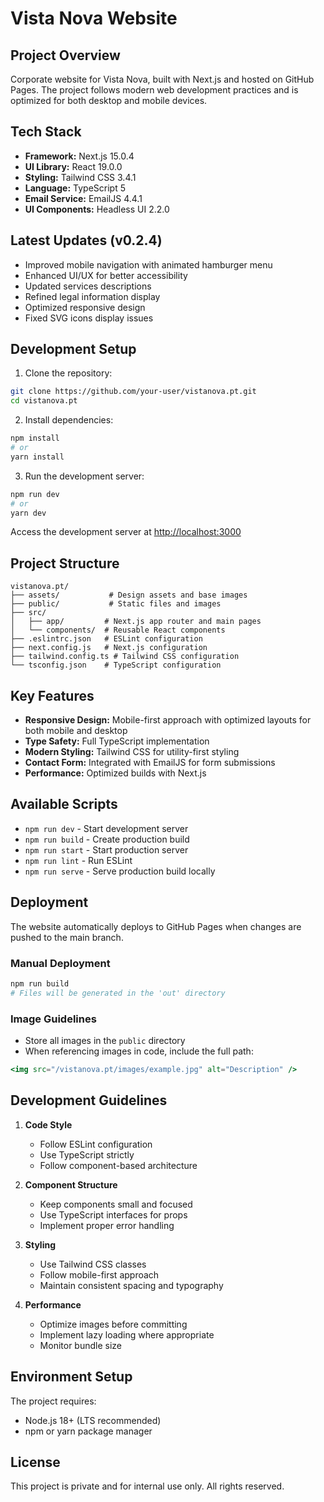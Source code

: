 # Vista Nova Website

## Project Overview
Corporate website for Vista Nova, built with Next.js and hosted on GitHub Pages. The project follows modern web development practices and is optimized for both desktop and mobile devices.

## Tech Stack
- **Framework:** Next.js 15.0.4
- **UI Library:** React 19.0.0
- **Styling:** Tailwind CSS 3.4.1
- **Language:** TypeScript 5
- **Email Service:** EmailJS 4.4.1
- **UI Components:** Headless UI 2.2.0

## Latest Updates (v0.2.4)
- Improved mobile navigation with animated hamburger menu
- Enhanced UI/UX for better accessibility
- Updated services descriptions
- Refined legal information display
- Optimized responsive design
- Fixed SVG icons display issues

## Development Setup

1. Clone the repository:
```bash
git clone https://github.com/your-user/vistanova.pt.git
cd vistanova.pt
```

2. Install dependencies:
```bash
npm install
# or
yarn install
```

3. Run the development server:
```bash
npm run dev
# or
yarn dev
```

Access the development server at [http://localhost:3000](http://localhost:3000)

## Project Structure

```
vistanova.pt/
├── assets/           # Design assets and base images
├── public/           # Static files and images
├── src/
│   ├── app/         # Next.js app router and main pages
│   └── components/  # Reusable React components
├── .eslintrc.json   # ESLint configuration
├── next.config.js   # Next.js configuration
├── tailwind.config.ts # Tailwind CSS configuration
└── tsconfig.json    # TypeScript configuration
```

## Key Features
- **Responsive Design:** Mobile-first approach with optimized layouts for both mobile and desktop
- **Type Safety:** Full TypeScript implementation
- **Modern Styling:** Tailwind CSS for utility-first styling
- **Contact Form:** Integrated with EmailJS for form submissions
- **Performance:** Optimized builds with Next.js

## Available Scripts
- `npm run dev` - Start development server
- `npm run build` - Create production build
- `npm run start` - Start production server
- `npm run lint` - Run ESLint
- `npm run serve` - Serve production build locally

## Deployment
The website automatically deploys to GitHub Pages when changes are pushed to the main branch.

### Manual Deployment
```bash
npm run build
# Files will be generated in the 'out' directory
```

### Image Guidelines
- Store all images in the `public` directory
- When referencing images in code, include the full path:
```jsx
<img src="/vistanova.pt/images/example.jpg" alt="Description" />
```

## Development Guidelines
1. **Code Style**
   - Follow ESLint configuration
   - Use TypeScript strictly
   - Follow component-based architecture

2. **Component Structure**
   - Keep components small and focused
   - Use TypeScript interfaces for props
   - Implement proper error handling

3. **Styling**
   - Use Tailwind CSS classes
   - Follow mobile-first approach
   - Maintain consistent spacing and typography

4. **Performance**
   - Optimize images before committing
   - Implement lazy loading where appropriate
   - Monitor bundle size

## Environment Setup
The project requires:
- Node.js 18+ (LTS recommended)
- npm or yarn package manager

## License
This project is private and for internal use only. All rights reserved.
